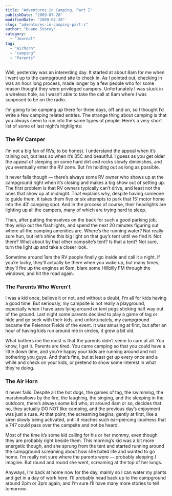 ```yaml
---
title: "Adventures in Camping, Part I"
publishDate: "2009-07-28"
modifiedDate: "2009-07-28"
slug: "adventures-in-camping-part-i"
author: "Duane Storey"
category:
  - "Journal"
tag:
  - "Airhorn"
  - "camping"
  - "Parents"
---
```


Well, yesterday was an interesting day. It started at about 8am for me when I went up to the campground site to check in. As I pointed out, checking in was an hour long process, made longer by a few people who for some reason thought they were privileged campers. Unfortunately I was stuck in a wireless hole, so I wasn’t able to take the call at 8am where I was supposed to be on the radio.

I’m going to be camping up there for three days, off and on, so I thought I’d write a few camping related entries. The strange thing about camping is that you always seem to run into the same types of people. Here’s a very short list of some of last night’s highlights:

### The RV Camper

I’m not a big fan of RVs, to be honest. I understand the appeal when it’s raining out, but less so when it’s 35C and beautiful. I guess as you get older the appeal of sleeping on some hard dirt and rocks slowly diminishes, and you eventually enter the RV zone. But I’m holding out as long as possible.

It never fails though — there’s always some RV owner who shows up at the campground right when it’s closing and makes a big show out of setting up. The first problem is that RV owners typically can’t drive, and least not the ones that show up at midnight. That explains why, despite having someone to guide them, it takes them five or six attempts to park that 15′ motor home into the 40′ camping spot. And in the process of course, their headlights are lighting up all the campers, many of which are trying hard to sleep.

Then, after patting themselves on the back for such a good parking job, they whip out the flashlights, and spend the next 20 minutes figuring out where all the camping amenities are. Where’s the running water? Not really sure hun, but let’s shine this big light on that guy’s tent until we find it. Not there? What about by that other campsite’s tent? Is that a tent? Not sure, turn the light up and take a closer look.

Sometime around 1am the RV people finally go inside and call it a night. If you’re lucky, they’ll actually be there when you wake up, but many times, they’ll fire up the engines at 6am, blare some Hillbilly FM through the windows, and hit the road again.

### The Parents Who Weren’t

I was a kid once, believe it or not, and without a doubt, I’m all for kids having a good time. But seriously, my campsite is not really a playground, especially when I have axes lying around or tent pegs sticking half way out of the ground. Last night some parents decided to play a game of tag or hide and go seek with their kids, and unfortunately, my campground became the Pelennor Fields of the event. It was amusing at first, but after an hour of having kids run around me in circles, it grew a bit old.

What bothers me the most is that the parents didn’t seem to care at all. You know, I get it. Parents are tired. You came camping so that you could have a little down time, and you’re happy your kids are running around and not bothering you guys. And that’s fine, but at least get up every once and a while and check on your kids, or pretend to show some interest in what they’re doing.

### The Air Horn

It never fails. Despite all the hot dogs, the games of tag, the swimming, the marshmallows by the fire, the laughing, the singing, and the sleeping in the outdoors, there’s always some kid who, at around 4am or so, decides that no, they actually DO NOT like camping, and the previous day’s enjoyment was just a ruse. At that point, the screaming begins, gently at first, like a siren slowly being activated, until it reaches such ear-piercing loudness that a 747 could pass over the campsite and not be heard.

Most of the time it’s some kid calling for his or her mommy, even though they are probably right beside them. This morning’s kid was a bit more energetic though, and she sprung from the tent and started running around the campground screaming about how she hated life and wanted to go home. I’m really not sure where the parents were — probably sleeping I imagine. But round and round she went, screaming at the top of her lungs.

Anyways, I’m back at home now for the day, mainly so I can water my plants and get in a day of work here. I’ll probably head back up to the campground around 2pm or 3pm again, and I’m sure I’ll have many more stories to tell tomorrow.